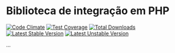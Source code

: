 # Biblioteca de integração em PHP

[![Code Climate](https://codeclimate.com/github/widepay/php/badges/gpa.svg)](https://codeclimate.com/github/widepay/php)
[![Test Coverage](https://codeclimate.com/github/widepay/php/badges/coverage.svg)](https://codeclimate.com/github/widepay/php/coverage)
[![Total Downloads](https://poser.pugx.org/widepay/php/d/total.svg)](https://packagist.org/packages/widepay/php)
[![Latest Stable Version](https://poser.pugx.org/widepay/php/v/stable.svg)](https://packagist.org/packages/widepay/php)
[![Latest Unstable Version](https://poser.pugx.org/widepay/php/v/unstable.svg)](https://packagist.org/packages/widepay/php)

...
